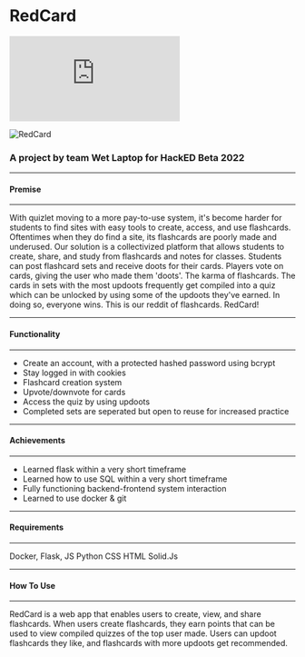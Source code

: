 # RedCard
![CardMake](https://tobfrank.github.io/MyRedCard/front/submission/skeleton.html)

![RedCard](/assets/RedCardLogo.png)

### A project by team Wet Laptop for HackED Beta 2022

---
#### Premise
---
With quizlet moving to a more pay-to-use system, it's become harder for students to find sites with easy tools to create, access, and use flashcards. Oftentimes when they do find a site, its flashcards are poorly made and underused. Our solution is a collectivized platform that allows students to create, share, and study from flashcards and notes for classes. Students can post flashcard sets and receive doots for their cards. Players vote on cards, giving the user who made them 'doots'. The karma of flashcards. The cards in sets with the most updoots frequently get compiled into a quiz which can be unlocked by using some of the updoots they've earned. In doing so, everyone wins. This is our reddit of flashcards. RedCard!

---
#### Functionality
---
- Create an account, with a protected hashed password using bcrypt
- Stay logged in with cookies
- Flashcard creation system
- Upvote/downvote for cards
- Access the quiz by using updoots
- Completed sets are seperated but open to reuse for increased practice

---
#### Achievements
---
- Learned flask within a very short timeframe
- Learned how to use SQL within a very short timeframe
- Fully functioning backend-frontend system interaction
- Learned to use docker & git

---
#### Requirements
---
Docker,
Flask,
JS
Python
CSS
HTML
Solid.Js

---
#### How To Use
---
RedCard is a web app that enables users to create, view, and share flashcards. When users create flashcards, they earn points that can be used to view compiled quizzes of the top user made. Users can updoot flashcards they like, and flashcards with more updoots get recommended.
